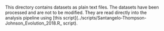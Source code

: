 This directory contains datasets as plain text files. The datasets have been processed and are not to be modified. They are read directly into the analysis pipeline using [this script](../scripts/Santangelo-Thompson-Johnson_Evolution_2018.R_ script).
